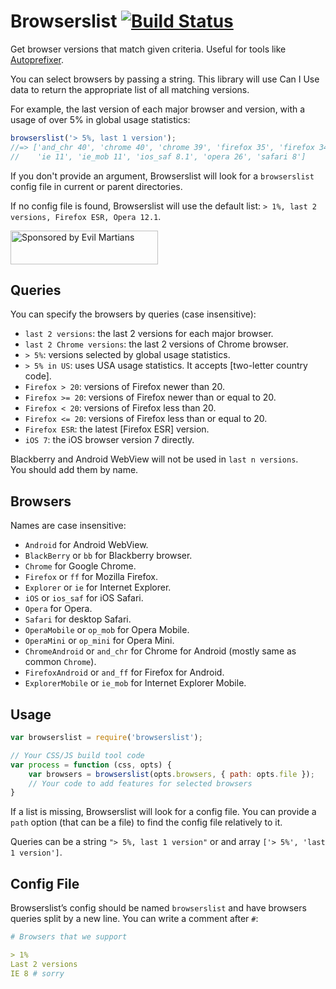 # Browserslist [![Build Status](https://travis-ci.org/ai/browserslist.svg)](https://travis-ci.org/ai/browserslist)

Get browser versions that match given criteria.
Useful for tools like [Autoprefixer].

You can select browsers by passing a string. This library will use Can I Use
data to return the appropriate list of all matching versions.

For example, the last version of each major browser and version,
with a usage of over 5% in global usage statistics:

```js
browserslist('> 5%, last 1 version');
//=> ['and_chr 40', 'chrome 40', 'chrome 39', 'firefox 35', 'firefox 34',
//    'ie 11', 'ie_mob 11', 'ios_saf 8.1', 'opera 26', 'safari 8']
```

If you don't provide an argument, Browserslist will look for a `browserslist`
config file in current or parent directories.

If no config file is found, Browserslist will use the default list:
`> 1%, last 2 versions, Firefox ESR, Opera 12.1`.

<a href="https://evilmartians.com/?utm_source=browserslist">
<img src="https://evilmartians.com/badges/sponsored-by-evil-martians.svg" alt="Sponsored by Evil Martians" width="236" height="54">
</a>

[Autoprefixer]: https://github.com/postcss/autoprefixer

## Queries

You can specify the browsers by queries (case insensitive):

* `last 2 versions`: the last 2 versions for each major browser.
* `last 2 Chrome versions`: the last 2 versions of Chrome browser.
* `> 5%`: versions selected by global usage statistics.
* `> 5% in US`: uses USA usage statistics. It accepts [two-letter country code].
* `Firefox > 20`: versions of Firefox newer than 20.
* `Firefox >= 20`: versions of Firefox newer than or equal to 20.
* `Firefox < 20`: versions of Firefox less than 20.
* `Firefox <= 20`: versions of Firefox less than or equal to 20.
* `Firefox ESR`: the latest [Firefox ESR] version.
* `iOS 7`: the iOS browser version 7 directly.

Blackberry and Android WebView will not be used in `last n versions`.
You should add them by name.

[two-letter country codes]: http://en.wikipedia.org/wiki/ISO_3166-1_alpha-2#Officially_assigned_code_elements

## Browsers

Names are case insensitive:

* `Android` for Android WebView.
* `BlackBerry` or `bb` for Blackberry browser.
* `Chrome` for Google Chrome.
* `Firefox` or `ff` for Mozilla Firefox.
* `Explorer` or `ie` for Internet Explorer.
* `iOS` or `ios_saf` for iOS Safari.
* `Opera` for Opera.
* `Safari` for desktop Safari.
* `OperaMobile` or `op_mob` for Opera Mobile.
* `OperaMini` or `op_mini` for Opera Mini.
* `ChromeAndroid` or `and_chr` for Chrome for Android
  (mostly same as common `Chrome`).
* `FirefoxAndroid` or `and_ff` for Firefox for Android.
* `ExplorerMobile` or `ie_mob` for Internet Explorer Mobile.


## Usage

```js
var browserslist = require('browserslist');

// Your CSS/JS build tool code
var process = function (css, opts) {
    var browsers = browserslist(opts.browsers, { path: opts.file });
    // Your code to add features for selected browsers
}
```

If a list is missing, Browserslist will look for a config file.
You can provide a `path` option (that can be a file) to find the config file
relatively to it.

Queries can be a string `"> 5%, last 1 version"`
or and array `['> 5%', 'last 1 version']`.

## Config File

Browserslist’s config should be named `browserslist` and have browsers queries
split by a new line. You can write a comment after `#`:

```yaml
# Browsers that we support

> 1%
Last 2 versions
IE 8 # sorry
```
